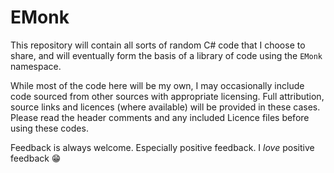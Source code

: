 EMonk
=====

This repository will contain all sorts of random C# code that I choose to share, and will eventually form the basis of a library of code using the `EMonk` namespace.

While most of the code here will be my own, I may occasionally include code sourced from other sources with appropriate licensing.  Full attribution, source links and licences (where available) will be provided in these cases.  Please read the header comments and any included Licence files before using these codes.

Feedback is always welcome.  Especially positive feedback.  I *love* positive feedback :grin:

